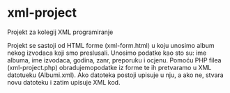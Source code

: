 # xml-project
Projekt za kolegij XML programiranje

Projekt se sastoji od HTML forme (xml-form.html) u koju unosimo album nekog izvodaca koji smo preslusali.
Unosimo podatke kao sto su: ime albuma, ime izvodaca, godina, zanr, preporuku i ocjenu.
Pomoću PHP filea (xml-project.php) obradujemopodatke iz forme te ih pretvaramo u XML datotueku (Albumi.xml).
Ako datoteka postoji upisuje u nju, a ako ne, stvara novu datoteku i zatim upisuje XML kod.
